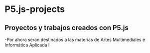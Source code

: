 # P5.js-projects
## Proyectos y trabajos creados con P5.js

-Por ahora seran destinados a las materias de Artes Multimediales e Informática Aplicada I
